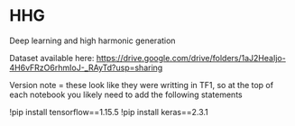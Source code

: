# HHG
Deep learning and high harmonic generation

Dataset available here: https://drive.google.com/drive/folders/1aJ2HeaIjo-4H6vFRzO6rhmIoJ-_RAyTd?usp=sharing


Version note = these look like they were writting in TF1, so at the top of each notebook you likely need to add the following statements

!pip install tensorflow==1.15.5
!pip install keras==2.3.1
